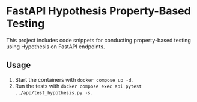 # FastAPI Hypothesis Property-Based Testing

This project includes code snippets for conducting property-based testing using Hypothesis on FastAPI endpoints.

## Usage
1. Start the containers with `docker compose up -d`.
2. Run the tests with `docker compose exec api pytest ../app/test_hypothesis.py -s`.
